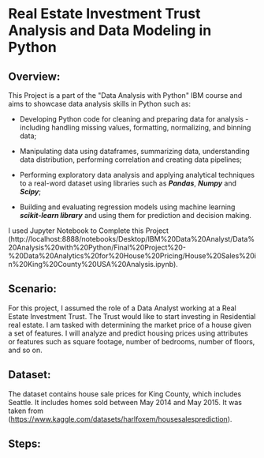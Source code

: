 # Real Estate Investment Trust Analysis and Data Modeling in Python

## Overview:

This Project is a part of the "Data Analysis with Python" IBM course and aims to showcase data analysis skills in Python such as:

+ Developing Python code for cleaning and preparing data for analysis - including handling missing values, formatting, normalizing, and binning data;

+ Manipulating data using dataframes, summarizing data, understanding data distribution, performing correlation and creating data pipelines;

+ Performing exploratory data analysis and applying analytical techniques to a real-word dataset using libraries such as **_Pandas_**, **_Numpy_** and **_Scipy_**;

+ Building and evaluating regression models using machine learning **_scikit-learn library_** and using them for prediction and decision making.

I used Jupyter Notebook to Complete this Project (http://localhost:8888/notebooks/Desktop/IBM%20Data%20Analyst/Data%20Analysis%20with%20Python/Final%20Project%20-%20Data%20Analytics%20for%20House%20Pricing/House%20Sales%20in%20King%20County%20USA%20Analysis.ipynb).

## Scenario:

For this project, I assumed the role of a Data Analyst working at a Real Estate Investment Trust. The Trust would like to start investing in Residential real estate. I am tasked with determining the market price of a house given a set of features. I will analyze and predict housing prices using attributes or features such as square footage, number of bedrooms, number of floors, and so on. 

## Dataset:

The dataset contains house sale prices for King County, which includes Seattle. It includes homes sold between May 2014 and May 2015. It was taken from (https://www.kaggle.com/datasets/harlfoxem/housesalesprediction).

## Steps:


